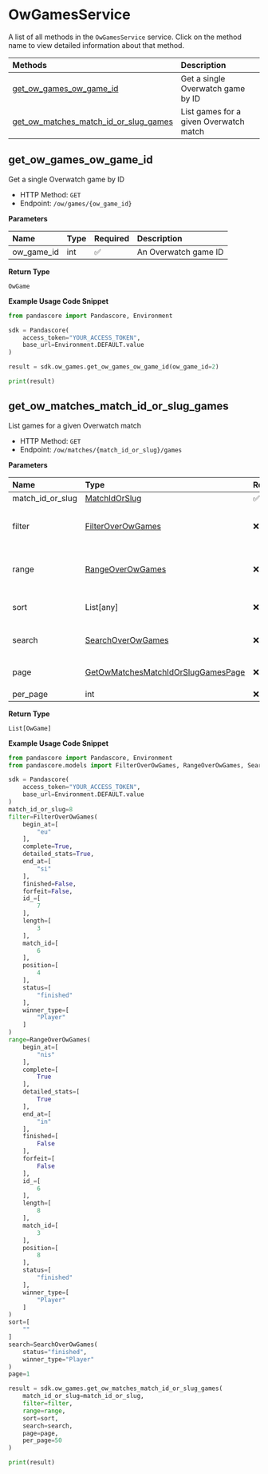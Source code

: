 # OwGamesService

A list of all methods in the `OwGamesService` service. Click on the method name to view detailed information about that method.

| Methods                                                                         | Description                            |
| :------------------------------------------------------------------------------ | :------------------------------------- |
| [get_ow_games_ow_game_id](#get_ow_games_ow_game_id)                             | Get a single Overwatch game by ID      |
| [get_ow_matches_match_id_or_slug_games](#get_ow_matches_match_id_or_slug_games) | List games for a given Overwatch match |

## get_ow_games_ow_game_id

Get a single Overwatch game by ID

- HTTP Method: `GET`
- Endpoint: `/ow/games/{ow_game_id}`

**Parameters**

| Name       | Type | Required | Description          |
| :--------- | :--- | :------- | :------------------- |
| ow_game_id | int  | ✅       | An Overwatch game ID |

**Return Type**

`OwGame`

**Example Usage Code Snippet**

```python
from pandascore import Pandascore, Environment

sdk = Pandascore(
    access_token="YOUR_ACCESS_TOKEN",
    base_url=Environment.DEFAULT.value
)

result = sdk.ow_games.get_ow_games_ow_game_id(ow_game_id=2)

print(result)
```

## get_ow_matches_match_id_or_slug_games

List games for a given Overwatch match

- HTTP Method: `GET`
- Endpoint: `/ow/matches/{match_id_or_slug}/games`

**Parameters**

| Name             | Type                                                                                  | Required | Description                                                                                                                                         |
| :--------------- | :------------------------------------------------------------------------------------ | :------- | :-------------------------------------------------------------------------------------------------------------------------------------------------- |
| match_id_or_slug | [MatchIdOrSlug](../models/MatchIdOrSlug.md)                                           | ✅       | A match ID or slug                                                                                                                                  |
| filter           | [FilterOverOwGames](../models/FilterOverOwGames.md)                                   | ❌       | Options to filter results. String fields are case sensitive <br/>For more information on filtering, see [docs](/docs/filtering-and-sorting#filter). |
| range            | [RangeOverOwGames](../models/RangeOverOwGames.md)                                     | ❌       | Options to select results within ranges <br/>For more information on ranges, see [docs](/docs/filtering-and-sorting#range).                         |
| sort             | List[any]                                                                             | ❌       | Options to sort results <br/>For more information on sorting, see [docs](/docs/filtering-and-sorting#sort).                                         |
| search           | [SearchOverOwGames](../models/SearchOverOwGames.md)                                   | ❌       | Options to search results <br/>For more information on searching, see [docs](/docs/filtering-and-sorting#search).                                   |
| page             | [GetOwMatchesMatchIdOrSlugGamesPage](../models/GetOwMatchesMatchIdOrSlugGamesPage.md) | ❌       | Pagination in the form of `page=2` or `page[size]=30&page[number]=2`                                                                                |
| per_page         | int                                                                                   | ❌       | Equivalent to `page[size]`                                                                                                                          |

**Return Type**

`List[OwGame]`

**Example Usage Code Snippet**

```python
from pandascore import Pandascore, Environment
from pandascore.models import FilterOverOwGames, RangeOverOwGames, SearchOverOwGames

sdk = Pandascore(
    access_token="YOUR_ACCESS_TOKEN",
    base_url=Environment.DEFAULT.value
)
match_id_or_slug=8
filter=FilterOverOwGames(
    begin_at=[
        "eu"
    ],
    complete=True,
    detailed_stats=True,
    end_at=[
        "si"
    ],
    finished=False,
    forfeit=False,
    id_=[
        7
    ],
    length=[
        3
    ],
    match_id=[
        6
    ],
    position=[
        4
    ],
    status=[
        "finished"
    ],
    winner_type=[
        "Player"
    ]
)
range=RangeOverOwGames(
    begin_at=[
        "nis"
    ],
    complete=[
        True
    ],
    detailed_stats=[
        True
    ],
    end_at=[
        "in"
    ],
    finished=[
        False
    ],
    forfeit=[
        False
    ],
    id_=[
        6
    ],
    length=[
        8
    ],
    match_id=[
        3
    ],
    position=[
        8
    ],
    status=[
        "finished"
    ],
    winner_type=[
        "Player"
    ]
)
sort=[
    ""
]
search=SearchOverOwGames(
    status="finished",
    winner_type="Player"
)
page=1

result = sdk.ow_games.get_ow_matches_match_id_or_slug_games(
    match_id_or_slug=match_id_or_slug,
    filter=filter,
    range=range,
    sort=sort,
    search=search,
    page=page,
    per_page=50
)

print(result)
```

<!-- This file was generated by liblab | https://liblab.com/ -->
